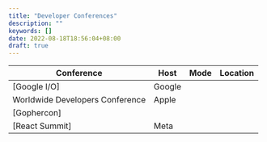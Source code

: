 ```yaml
---
title: "Developer Conferences"
description: ""
keywords: []
date: 2022-08-18T18:56:04+08:00
draft: true
---
```


| Conference                      | Host   | Mode | Location |
| ------------------------------- | ------ | ---- | -------- |
| [Google I/O]                    | Google |      |
| Worldwide Developers Conference | Apple  |      |
| [Gophercon]                     |        |      |
| [React Summit]                  | Meta   |      |
